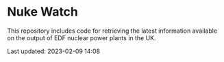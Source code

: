 # Nuke Watch

This repository includes code for retrieving the latest information available on the output of EDF nuclear power plants in the UK.

Last updated: 2023-02-09 14:08